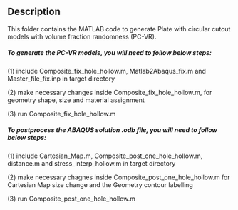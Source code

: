 ## Description

This folder contains the MATLAB code to generate Plate with circular cutout models with volume fraction randomness (PC-VR).

##### To generate the PC-VR models, you will need to follow below steps:

(1) include Composite_fix_hole_hollow.m, Matlab2Abaqus_fix.m and Master_file_fix.inp in target directory

(2) make necessary changes inside Composite_fix_hole_hollow.m, for geometry shape, size and material assignment

(3) run Composite_fix_hole_hollow.m

##### To postprocess the ABAQUS solution .odb file, you will need to follow below steps:

(1) include Cartesian_Map.m, Composite_post_one_hole_hollow.m, distance.m and stress_interp_hollow.m in target directory

(2) make necessary chagnes inside Composite_post_one_hole_hollow.m for Cartesian Map size change and the Geometry contour labelling

(3) run Composite_post_one_hole_hollow.m
